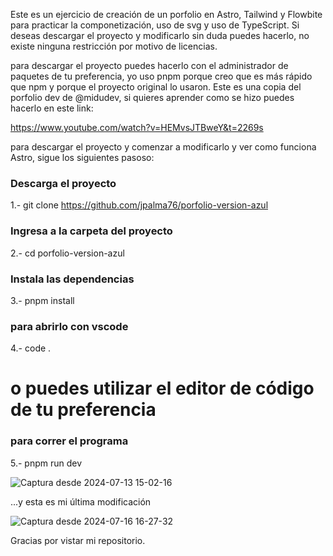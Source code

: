 Este es un ejercicio de creación de un porfolio en Astro, Tailwind y Flowbite para practicar la componetización, uso de svg y uso de TypeScript.
Si deseas descargar el proyecto y modificarlo sin duda puedes hacerlo, no existe ninguna restricción por motivo de licencias.

para descargar el proyecto puedes hacerlo con el administrador de paquetes de tu preferencia, yo uso pnpm porque creo que es más rápido que npm y porque el proyecto original lo usaron. Este es una copia del porfolio dev de @midudev, si quieres aprender como se hizo puedes hacerlo en este link:

https://www.youtube.com/watch?v=HEMvsJTBweY&t=2269s

para descargar el proyecto y comenzar a modificarlo y ver como funciona Astro, sigue los siguientes pasoso:
### Descarga el proyecto
1.- git clone https://github.com/jpalma76/porfolio-version-azul
### Ingresa a la carpeta del proyecto
2.- cd porfolio-version-azul
### Instala las dependencias
3.- pnpm install
### para abrirlo con vscode
4.- code . 
# o puedes utilizar el editor de código de tu preferencia
### para correr el programa
5.- pnpm run dev

![Captura desde 2024-07-13 15-02-16](https://github.com/user-attachments/assets/404f811a-629d-4037-bdc3-54c6c9e7c02c)

...y esta es mi última modificación

![Captura desde 2024-07-16 16-27-32](https://github.com/user-attachments/assets/220b14e2-2d42-4f5e-9291-75304cb839e3)

Gracias por vistar mi repositorio.
